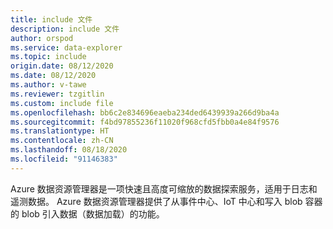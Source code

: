 ```yaml
---
title: include 文件
description: include 文件
author: orspod
ms.service: data-explorer
ms.topic: include
origin.date: 08/12/2020
ms.date: 08/12/2020
ms.author: v-tawe
ms.reviewer: tzgitlin
ms.custom: include file
ms.openlocfilehash: bb6c2e834696eaeba234ded6439939a266d9ba4a
ms.sourcegitcommit: f4bd97855236f11020f968cfd5fbb0a4e84f9576
ms.translationtype: HT
ms.contentlocale: zh-CN
ms.lasthandoff: 08/18/2020
ms.locfileid: "91146383"
---
```

Azure 数据资源管理器是一项快速且高度可缩放的数据探索服务，适用于日志和遥测数据。 Azure 数据资源管理器提供了从事件中心、IoT 中心和写入 blob 容器的 blob 引入数据（数据加载）的功能。